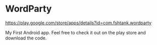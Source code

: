 WordParty
=========

https://play.google.com/store/apps/details?id=com.fshtank.wordparty

My First Android app. Feel free to check it out on the play store and download the code.
